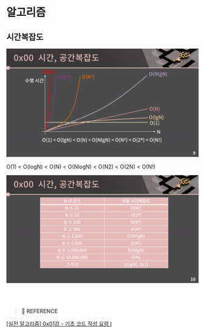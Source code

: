# 알고리즘

## 시간복잡도

![img](/Algorithm/수행시간.png)

O(1) < O(logN) < O(N) < O(NlogN) < O(N2) < O(2N) < O(N!)

![img](/Algorithm/입력별허용시간복잡도.png)



<br><br>

> :bookmark: **REFERENCE**

[[실전 알고리즘] 0x01강 - 기초 코드 작성 요령 I](https://blog.encrypted.gg/922?category=773649)
